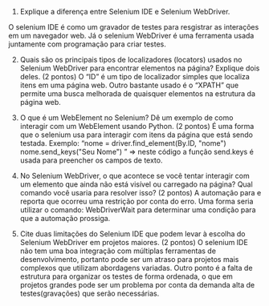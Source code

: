 1. Explique a diferença entre Selenium IDE e Selenium WebDriver.

O selenium IDE é como um gravador de testes para resgistrar as interações em um navegador web.
Já o selenium WebDriver é uma ferramenta usada juntamente com programação para criar testes.

2. Quais são os principais tipos de localizadores (locators) usados no Selenium WebDriver para encontrar elementos na página? Explique dois deles. (2 pontos)
O “ID” é um tipo de localizador simples que localiza itens em uma página web.
Outro bastante usado é o “XPATH” que permite uma busca melhorada de quaisquer elementos na estrutura da página web.

3. O que é um WebElement no Selenium? Dê um exemplo de como interagir com um WebElement usando Python. (2 pontos)
É uma forma que o selenium usa para interagir com itens da página que está sendo testada. Exemplo: “nome = driver.find_element(By.ID, "nome") nome.send_keys("Seu Nome") ” => neste código  a função send.keys é usada para preencher os campos de texto.

4. No Selenium WebDriver, o que acontece se você tentar interagir com um elemento que ainda não está visível ou carregado na página? Qual comando você usaria para resolver isso? (2 pontos)
A automação para e reporta que ocorreu uma restrição por conta do erro. Uma forma seria utilizar o comando: WebDriverWait para determinar uma condição para que a automação prossiga.

5. Cite duas limitações do Selenium IDE que podem levar à escolha do Selenium WebDriver em projetos maiores. (2 pontos)
O selenium IDE não tem uma boa integração com múltiplas ferramentas de desenvolvimento, portanto pode ser um atraso para projetos mais complexos que utilizam abordagens variadas. Outro ponto é a falta de estrutura para organizar os testes de forma ordenada, o que em projetos grandes pode ser um problema por conta da demanda alta de testes(gravações) que serão necessárias.
